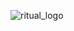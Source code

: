 ![ritual_logo](https://github.com/wxrpq/ritual/assets/100210094/540f5383-6943-46da-8cbe-5e10f759473d)
